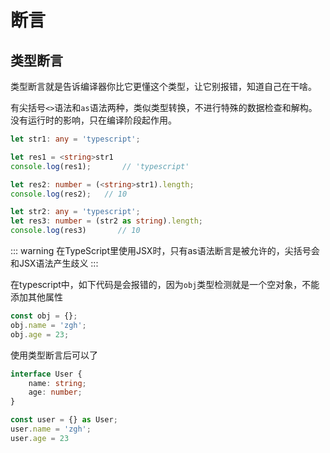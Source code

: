 # 断言

## 类型断言

类型断言就是告诉编译器你比它更懂这个类型，让它别报错，知道自己在干啥。

有尖括号`<>`语法和`as`语法两种，类似类型转换，不进行特殊的数据检查和解构。没有运行时的影响，只在编译阶段起作用。

```typescript
let str1: any = 'typescript';

let res1 = <string>str1
console.log(res1);       // 'typescript'

let res2: number = (<string>str1).length;
console.log(res2);   // 10

let str2: any = 'typescript';
let res3: number = (str2 as string).length;
console.log(res3)       // 10
```

::: warning
在TypeScript里使用JSX时，只有as语法断言是被允许的，尖括号会和JSX语法产生歧义
:::

在typescript中，如下代码是会报错的，因为`obj`类型检测就是一个空对象，不能添加其他属性

```typescript
const obj = {};
obj.name = 'zgh';
obj.age = 23;
```

使用类型断言后可以了

```typescript
interface User {
    name: string;
    age: number;
}

const user = {} as User;
user.name = 'zgh';
user.age = 23
```
